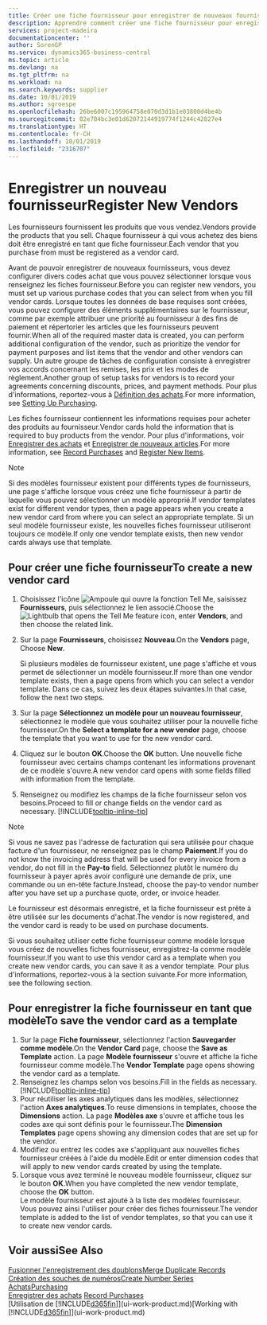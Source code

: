```yaml
---
title: Créer une fiche fournisseur pour enregistrer de nouveaux fournisseurs | Microsoft Docs
description: Apprendre comment créer une fiche fournisseur pour enregistrer un nouveau fournisseur.
services: project-madeira
documentationcenter: ''
author: SorenGP
ms.service: dynamics365-business-central
ms.topic: article
ms.devlang: na
ms.tgt_pltfrm: na
ms.workload: na
ms.search.keywords: supplier
ms.date: 10/01/2019
ms.author: sgroespe
ms.openlocfilehash: 26be6007c195964758e070d3d1b1e03800d4be4b
ms.sourcegitcommit: 02e704bc3e01d62072144919774f1244c42827e4
ms.translationtype: HT
ms.contentlocale: fr-CH
ms.lasthandoff: 10/01/2019
ms.locfileid: "2316707"
---
```

# <a name="register-new-vendors"></a><span data-ttu-id="ae932-103">Enregistrer un nouveau fournisseur</span><span class="sxs-lookup"><span data-stu-id="ae932-103">Register New Vendors</span></span>
<span data-ttu-id="ae932-104">Les fournisseurs fournissent les produits que vous vendez.</span><span class="sxs-lookup"><span data-stu-id="ae932-104">Vendors provide the products that you sell.</span></span> <span data-ttu-id="ae932-105">Chaque fournisseur à qui vous achetez des biens doit être enregistré en tant que fiche fournisseur.</span><span class="sxs-lookup"><span data-stu-id="ae932-105">Each vendor that you purchase from must be registered as a vendor card.</span></span>

<span data-ttu-id="ae932-106">Avant de pouvoir enregistrer de nouveaux fournisseurs, vous devez configurer divers codes achat que vous pouvez sélectionner lorsque vous renseignez les fiches fournisseur.</span><span class="sxs-lookup"><span data-stu-id="ae932-106">Before you can register new vendors, you must set up various purchase codes that you can select from when you fill vendor cards.</span></span> <span data-ttu-id="ae932-107">Lorsque toutes les données de base requises sont créées, vous pouvez configurer des éléments supplémentaires sur le fournisseur, comme par exemple attribuer une priorité au fournisseur à des fins de paiement et répertorier les articles que les fournisseurs peuvent fournir.</span><span class="sxs-lookup"><span data-stu-id="ae932-107">When all of the required master data is created, you can perform additional configuration of the vendor, such as prioritize the vendor for payment purposes and list items that the vendor and other vendors can supply.</span></span> <span data-ttu-id="ae932-108">Un autre groupe de tâches de configuration consiste à enregistrer vos accords concernant les remises, les prix et les modes de règlement.</span><span class="sxs-lookup"><span data-stu-id="ae932-108">Another group of setup tasks for vendors is to record your agreements concerning discounts, prices, and payment methods.</span></span> <span data-ttu-id="ae932-109">Pour plus d'informations, reportez-vous à [Définition des achats](purchasing-setup-purchasing.md).</span><span class="sxs-lookup"><span data-stu-id="ae932-109">For more information, see [Setting Up Purchasing](purchasing-setup-purchasing.md).</span></span>

<span data-ttu-id="ae932-110">Les fiches fournisseur contiennent les informations requises pour acheter des produits au fournisseur.</span><span class="sxs-lookup"><span data-stu-id="ae932-110">Vendor cards hold the information that is required to buy products from the vendor.</span></span> <span data-ttu-id="ae932-111">Pour plus d'informations, voir [Enregistrer des achats](purchasing-how-record-purchases.md) et [Enregistrer de nouveaux articles](inventory-how-register-new-items.md).</span><span class="sxs-lookup"><span data-stu-id="ae932-111">For more information, see [Record Purchases](purchasing-how-record-purchases.md) and [Register New Items](inventory-how-register-new-items.md).</span></span>

> [!NOTE]  
>   <span data-ttu-id="ae932-112">Si des modèles fournisseur existent pour différents types de fournisseurs, une page s'affiche lorsque vous créez une fiche fournisseur à partir de laquelle vous pouvez sélectionner un modèle approprié.</span><span class="sxs-lookup"><span data-stu-id="ae932-112">If vendor templates exist for different vendor types, then a page appears when you create a new vendor card from where you can select an appropriate template.</span></span> <span data-ttu-id="ae932-113">Si un seul modèle fournisseur existe, les nouvelles fiches fournisseur utiliseront toujours ce modèle.</span><span class="sxs-lookup"><span data-stu-id="ae932-113">If only one vendor template exists, then new vendor cards always use that template.</span></span>

## <a name="to-create-a-new-vendor-card"></a><span data-ttu-id="ae932-114">Pour créer une fiche fournisseur</span><span class="sxs-lookup"><span data-stu-id="ae932-114">To create a new vendor card</span></span>
1. <span data-ttu-id="ae932-115">Choisissez l'icône ![Ampoule qui ouvre la fonction Tell Me](media/ui-search/search_small.png "Dites-moi ce que vous voulez faire"), saisissez **Fournisseurs**, puis sélectionnez le lien associé.</span><span class="sxs-lookup"><span data-stu-id="ae932-115">Choose the ![Lightbulb that opens the Tell Me feature](media/ui-search/search_small.png "Tell me what you want to do") icon, enter **Vendors**, and then choose the related link.</span></span>  
2. <span data-ttu-id="ae932-116">Sur la page **Fournisseurs**, choisissez **Nouveau**.</span><span class="sxs-lookup"><span data-stu-id="ae932-116">On the **Vendors** page, Choose **New**.</span></span>

    <span data-ttu-id="ae932-117">Si plusieurs modèles de fournisseur existent, une page s'affiche et vous permet de sélectionner un modèle fournisseur.</span><span class="sxs-lookup"><span data-stu-id="ae932-117">If more than one vendor template exists, then a page opens from which you can select a vendor template.</span></span> <span data-ttu-id="ae932-118">Dans ce cas, suivez les deux étapes suivantes.</span><span class="sxs-lookup"><span data-stu-id="ae932-118">In that case, follow the next two steps.</span></span>
3. <span data-ttu-id="ae932-119">Sur la page **Sélectionnez un modèle pour un nouveau fournisseur**, sélectionnez le modèle que vous souhaitez utiliser pour la nouvelle fiche fournisseur.</span><span class="sxs-lookup"><span data-stu-id="ae932-119">On the **Select a template for a new vendor** page, choose the template that you want to use for the new vendor card.</span></span>
4. <span data-ttu-id="ae932-120">Cliquez sur le bouton **OK**.</span><span class="sxs-lookup"><span data-stu-id="ae932-120">Choose the **OK** button.</span></span> <span data-ttu-id="ae932-121">Une nouvelle fiche fournisseur avec certains champs contenant les informations provenant de ce modèle s'ouvre.</span><span class="sxs-lookup"><span data-stu-id="ae932-121">A new vendor card opens with some fields filled with information from the template.</span></span>
5. <span data-ttu-id="ae932-122">Renseignez ou modifiez les champs de la fiche fournisseur selon vos besoins.</span><span class="sxs-lookup"><span data-stu-id="ae932-122">Proceed to fill or change fields on the vendor card as necessary.</span></span> [!INCLUDE[tooltip-inline-tip](includes/tooltip-inline-tip_md.md)]

> [!NOTE]  
>   <span data-ttu-id="ae932-123">Si vous ne savez pas l'adresse de facturation qui sera utilisée pour chaque facture d'un fournisseur, ne renseignez pas le champ **Paiement**.</span><span class="sxs-lookup"><span data-stu-id="ae932-123">If you do not know the invoicing address that will be used for every invoice from a vendor, do not fill in the **Pay-to** field.</span></span> <span data-ttu-id="ae932-124">Sélectionnez plutôt le numéro du fournisseur à payer après avoir configuré une demande de prix, une commande ou un en-tête facture.</span><span class="sxs-lookup"><span data-stu-id="ae932-124">Instead, choose the pay-to vendor number after you have set up a purchase quote, order, or invoice header.</span></span>

<span data-ttu-id="ae932-125">Le fournisseur est désormais enregistré, et la fiche fournisseur est prête à être utilisée sur les documents d'achat.</span><span class="sxs-lookup"><span data-stu-id="ae932-125">The vendor is now registered, and the vendor card is ready to be used on purchase documents.</span></span>

<span data-ttu-id="ae932-126">Si vous souhaitez utiliser cette fiche fournisseur comme modèle lorsque vous créez de nouvelles fiches fournisseur, enregistrez-la comme modèle fournisseur.</span><span class="sxs-lookup"><span data-stu-id="ae932-126">If you want to use this vendor card as a template when you create new vendor cards, you can save it as a vendor template.</span></span> <span data-ttu-id="ae932-127">Pour plus d'informations, reportez-vous à la section suivante.</span><span class="sxs-lookup"><span data-stu-id="ae932-127">For more information, see the following section.</span></span>

## <a name="to-save-the-vendor-card-as-a-template"></a><span data-ttu-id="ae932-128">Pour enregistrer la fiche fournisseur en tant que modèle</span><span class="sxs-lookup"><span data-stu-id="ae932-128">To save the vendor card as a template</span></span>
1. <span data-ttu-id="ae932-129">Sur la page **Fiche fournisseur**, sélectionnez l'action **Sauvegarder comme modèle**.</span><span class="sxs-lookup"><span data-stu-id="ae932-129">On the **Vendor Card** page, choose the **Save as Template** action.</span></span> <span data-ttu-id="ae932-130">La page **Modèle fournisseur** s'ouvre et affiche la fiche fournisseur comme modèle.</span><span class="sxs-lookup"><span data-stu-id="ae932-130">The **Vendor Template** page opens showing the vendor card as a template.</span></span>
2. <span data-ttu-id="ae932-131">Renseignez les champs selon vos besoins.</span><span class="sxs-lookup"><span data-stu-id="ae932-131">Fill in the fields as necessary.</span></span> [!INCLUDE[tooltip-inline-tip](includes/tooltip-inline-tip_md.md)]
3. <span data-ttu-id="ae932-132">Pour réutiliser les axes analytiques dans les modèles, sélectionnez l'action **Axes analytiques**.</span><span class="sxs-lookup"><span data-stu-id="ae932-132">To reuse dimensions in templates, choose the **Dimensions** action.</span></span> <span data-ttu-id="ae932-133">La page **Modèles axe** s'ouvre et affiche tous les codes axe qui sont définis pour le fournisseur.</span><span class="sxs-lookup"><span data-stu-id="ae932-133">The **Dimension Templates** page opens showing any dimension codes that are set up for the vendor.</span></span>
4. <span data-ttu-id="ae932-134">Modifiez ou entrez les codes axe s'appliquant aux nouvelles fiches fournisseur créées à l'aide du modèle.</span><span class="sxs-lookup"><span data-stu-id="ae932-134">Edit or enter dimension codes that will apply to new vendor cards created by using the template.</span></span>
5. <span data-ttu-id="ae932-135">Lorsque vous avez terminé le nouveau modèle fournisseur, cliquez sur le bouton **OK**.</span><span class="sxs-lookup"><span data-stu-id="ae932-135">When you have completed the new vendor template, choose the **OK** button.</span></span>  
   <span data-ttu-id="ae932-136">Le modèle fournisseur est ajouté à la liste des modèles fournisseur. Vous pouvez ainsi l'utiliser pour créer des fiches fournisseur.</span><span class="sxs-lookup"><span data-stu-id="ae932-136">The vendor template is added to the list of vendor templates, so that you can use it to create new vendor cards.</span></span>

## <a name="see-also"></a><span data-ttu-id="ae932-137">Voir aussi</span><span class="sxs-lookup"><span data-stu-id="ae932-137">See Also</span></span>
[<span data-ttu-id="ae932-138">Fusionner l'enregistrement des doublons</span><span class="sxs-lookup"><span data-stu-id="ae932-138">Merge Duplicate Records</span></span>](sales-how-merge-duplicate-records.md)  
[<span data-ttu-id="ae932-139">Création des souches de numéros</span><span class="sxs-lookup"><span data-stu-id="ae932-139">Create Number Series</span></span>](ui-create-number-series.md)  
[<span data-ttu-id="ae932-140">Achats</span><span class="sxs-lookup"><span data-stu-id="ae932-140">Purchasing</span></span>](purchasing-manage-purchasing.md)  
<span data-ttu-id="ae932-141">[Enregistrer des achats](purchasing-how-record-purchases.md) </span><span class="sxs-lookup"><span data-stu-id="ae932-141">[Record Purchases](purchasing-how-record-purchases.md) </span></span>  
<span data-ttu-id="ae932-142">[Utilisation de [!INCLUDE[d365fin](includes/d365fin_md.md)]](ui-work-product.md)</span><span class="sxs-lookup"><span data-stu-id="ae932-142">[Working with [!INCLUDE[d365fin](includes/d365fin_md.md)]](ui-work-product.md)</span></span>  
